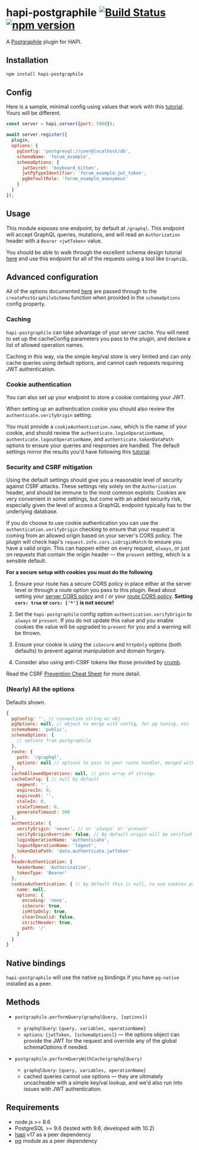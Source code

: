 # hapi-postgraphile [![Build Status](https://travis-ci.org/mshick/hapi-postgraphile.svg?branch=master)](https://travis-ci.org/mshick/hapi-postgraphile) [![npm version](https://badge.fury.io/js/hapi-postgraphile.svg)](https://badge.fury.io/js/hapi-postgraphile)
A [Postgraphile](https://www.graphile.org/postgraphile/) plugin for HAPI.

## Installation

```bash
npm install hapi-postgraphile
```

## Config

Here is a sample, minimal config using values that work with this [tutorial](https://www.graphile.org/postgraphile/postgresql-schema-design/). Yours will be different.

```javascript
const server = hapi.server({port: 5000});

await server.register({
  plugin,
  options: {
    pgConfig: 'postgresql://user@localhost/db',
    schemaName: 'forum_example',
    schemaOptions: {
      jwtSecret: 'keyboard_kitten',
      jwtPgTypeIdentifier: 'forum_example.jwt_token',
      pgDefaultRole: 'forum_example_anonymous'
    }
  }
});
```

## Usage

This module exposes one endpoint, by default at `/graphql`. This endpoint will accept GraphQL queries, mutations, and will read an `Authorization` header with a `Bearer <jwtToken>` value.

You should be able to walk through the excellent schema design tutorial [here](https://www.graphile.org/postgraphile/postgresql-schema-design/) and use this endpoint for all of the requests using a tool like `GraphiQL`.

## Advanced configuration

All of the options documented [here](https://www.graphile.org/postgraphile/usage-schema/) are passed through to the `createPostGraphileSchema` function when provided in the `schemaOptions` config property.

### Caching

`hapi-postgraphile` can take advantage of your server cache. You will need to set up the cacheConfig parameters you pass to the plugin, and declare a list of allowed operation names. 

Caching in this way, via the simple key/val store is very limited and can only cache queries using default options, and cannot cash requests requiring JWT authentication.

### Cookie authentication 

You can also set up your endpoint to store a cookie containing your JWT. 

When setting up an authentication cookie you should also review the `authenticate.verifyOrigin` setting.

You must provide a `cookieAuthentication.name`, which is the name of your cookie, and should review the `authenticate.loginOperationName`, `authenticate.logoutOperationName`, and `authenticate.tokenDataPath` options to ensure your queries and responses are handled. The default settings mirror the results you'd have following this [tutorial](https://www.graphile.org/postgraphile/postgresql-schema-design/).

### Security and CSRF mitigation

Using the default settings should give you a reasonable level of security against CSRF attacks. These settings rely solely on the `Authorization` header, and should be immune to the most common exploits. Cookies are very convenient in some settings, but come with an added security risk, especially given the level of access a GraphQL endpoint typically has to the underlying database.

If you do choose to use cookie authentication you can use the `authentication.verifyOrigin` checking to ensure that your request is coming from an allowed origin based on your server's CORS policy. The plugin will check hapi's `request.info.cors.isOriginMatch` to ensure you have a valid origin. This can happen either on every request, `always`, or just on requests that contain the origin header — the `present` setting, which is a sensible default.

**For a secure setup with cookies you must do the following**

1.  Ensure your route has a secure CORS policy in place either at the server level or through a route option you pass to this plugin. Read about setting your [server CORS policy](https://hapijs.com/api#server.options.routes) and / or your [route CORS policy](https://hapijs.com/api#route.options.cors). **Setting `cors: true` or `cors: ['*']` is not secure!**

2.  Set the `hapi-postgraphile` config option `authentication.verifyOrigin` to `always` or `present`. If you do not update this value and you enable cookies the value will be upgraded to `present` for you and a warning will be thrown.

3.  Ensure your cookie is using the `isSecure` and `httpOnly` options (both defaults) to prevent against manipulation and domain forgery.

4.  Consider also using anti-CSRF tokens like those provided by [crumb](https://github.com/hapijs/crumb).

Read the CSRF [Prevention Cheat Sheet](https://goo.gl/Gfv4Mt) for more detail.

### (Nearly) All the options

Defaults shown.

```javascript
{
  pgConfig: '', // connection string or obj
  pgOptions: null, // object to merge with config, for pg tuning, etc
  schemaName: 'public',
  schemaOptions: {
    // options from postgraphile
  },
  route: {
    path: '/graphql',
    options: null // options to pass to your route handler, merged with (and some overwritten by) the plugin's route options
  },
  cacheAllowedOperations: null, // pass array of strings
  cacheConfig: { // null by default
    segment: '',
    expiresIn: 0,
    expiresAt: '',
    staleIn: 0,
    staleTimeout: 0,
    generateTimeout: 500
  },
  authenticate: {
    verifyOrigin: 'never', // or 'always' or 'present'
    verifyOriginOverride: false, // By default origin will be verified if using cookie auth. This let's you keep it as 'never'.
    loginOperationName: 'authenticate',
    logoutOperationName: 'logout', 
    tokenDataPath: 'data.authenticate.jwtToken'
  },
  headerAuthentication: {
    headerName: 'Authorization',
    tokenType: 'Bearer'
  },
  cookieAuthentication: { // by default this is null, to use cookies pass a name and any hapi cookie options — default options shown
    name: null,
    options: {
      encoding: 'none',
      isSecure: true,
      isHttpOnly: true,
      clearInvalid: false,
      strictHeader: true,
      path: '/'
    }    
  }
}
```

## Native bindings

`hapi-postgraphile` will use the native `pg` bindings if you have `pg-native` installed as a peer.

## Methods

-   `postgraphile.performQuery(graphqlQuery, [options])`

    *   `graphqlQuery`: `{query, variables, operationName}`
    *   `options`: `{jwtToken, [schemaOptions]}` — the options object can provide the JWT for the request and override any of the global schemaOptions if needed.
    
-   `postgraphile.performQueryWithCache(graphqlQuery)`

    *   `graphqlQuery`: `{query, variables, operationName}`
    *   cached queries cannot use options — they are ultimately uncacheable with a simple key/val lookup, and we'd also run into issues with JWT authentication.

## Requirements

*   node.js >= 8.6
*   PostgreSQL >= 9.6 (tested with 9.6, developed with 10.2)
*   [hapi](https://github.com/hapijs/hapi) v17 as a peer dependency
*   [pg](https://github.com/brianc/node-postgres) module as a peer dependency
